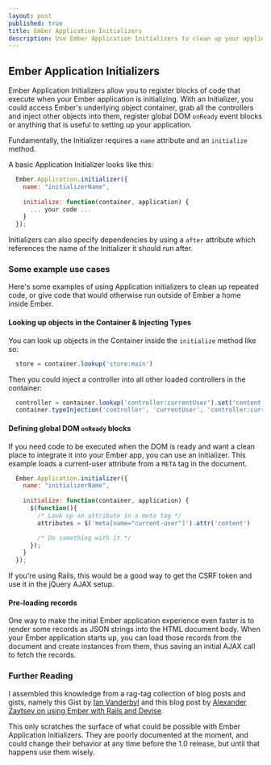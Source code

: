 ```yaml
---
layout: post
published: true
title: Ember Application Initializers
description: Use Ember Application Initializers to clean up your application code. 
---
```


## Ember Application Initializers

Ember Application Initializers allow you to register blocks of code that execute when your Ember application is initializing. With an Initializer, you could access Ember's underlying object container, grab all the controllers and inject other objects into them, register global DOM ```onReady``` event blocks or anything that is useful to setting up your application.

Fundamentally, the Initializer requires a ```name``` attribute and an ```initialize``` method. 

A basic Application Initializer looks like this:

```javascript
  Ember.Application.initializer({
    name: "initializerName",
   
    initialize: function(container, application) {
      ... your code ...
    }
  });
```

Initializers can also specify dependencies by using a ```after``` attribute which references the name of the Initializer it should run after. 

### Some example use cases
Here's some examples of using Application initializers to clean up repeated code, or give code that would otherwise run outside of Ember a home inside Ember. 

#### Looking up objects in the Container &amp; Injecting Types

You can look up objects in the Container inside the ```initialize``` method like so:

```javascript
  store = container.lookup('store:main')
```

Then you could inject a controller into all other loaded controllers in the container:

```javascript
  controller = container.lookup('controller:currentUser').set('content', user)
  container.typeInjection('controller', 'currentUser', 'controller:currentUser')
```

#### Defining global DOM ```onReady``` blocks

If you need code to be executed when the DOM is ready and want a clean place to integrate it into your Ember app, you can use an initializer. This example loads a current-user attribute from a ```META``` tag in the document. 

```javascript
  Ember.Application.initializer({
    name: "initializerName",
   
    initialize: function(container, application) {
      $(function(){
        /* Look up an attribute in a meta tag */
        attributes = $('meta[name="current-user"]').attr('content')

        /* Do something with it */
      });
    }
  });
```

If you're using Rails, this would be a good way to get the CSRF token and use it in the jQuery AJAX setup. 

#### Pre-loading records

One way to make the initial Ember application experience even faster is to render some records as JSON strings into the HTML document body. When your Ember application starts up, you can load those records from the document and create instances from them, thus saving an initial AJAX call to fetch the records. 

### Further Reading 
I assembled this knowledge from a rag-tag collection of blog posts and gists, namely this Gist by [Ian Vanderbyl](https://gist.github.com/ivanvanderbyl/4560416) and this blog post by [Alexander Zaytsev on using Ember with Rails and Devise](http://say26.com/using-rails-devise-with-ember-js).

This only scratches the surface of what could be possible with Ember Application Initializers. They are poorly documented at the moment, and could change their behavior at any time before the 1.0 release, but until that happens use them wisely.  